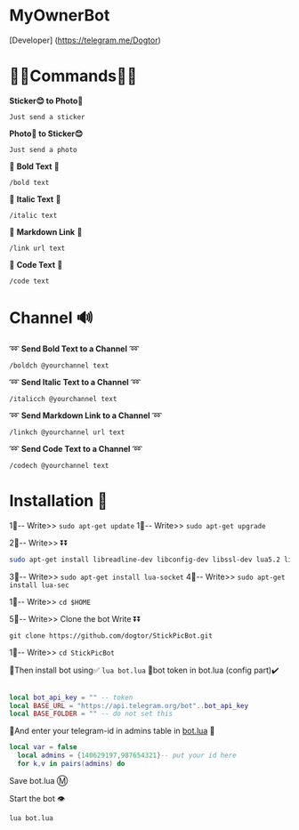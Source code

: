 # MyOwnerBot

[Developer] (https://telegram.me/Dogtor)

# 🔹🔹Commands🔹🔹

 **Sticker😊 to Photo🌄**

`Just send a sticker`

 **Photo🌄 to Sticker😊**

`Just send a photo`

 🔰 **Bold Text** 🔰

`/bold text`

 🔰 **Italic Text** 🔰

`/italic text`

 🔰 **Markdown Link** 🔰

`/link url text`

 🔰 **Code Text** 🔰

`/code text`

# Channel 🔊

  ➿ **Send Bold Text to a Channel** ➿

`/boldch @yourchannel text`

  ➿ **Send Italic Text to a Channel** ➿

`/italicch @yourchannel text`

  ➿ **Send Markdown Link to a Channel** ➿

`/linkch @yourchannel url text`

  ➿ **Send Code Text to a Channel** ➿

`/codech @yourchannel text`

# Installation 🚩

1⃣-- Write>>
`sudo apt-get update`
1⃣-- Write>>
`sudo apt-get upgrade`

2⃣-- Write>> ⏬⏬
```bash
sudo apt-get install libreadline-dev libconfig-dev libssl-dev lua5.2 liblua5.2-dev libevent-dev make unzip git redis-server g++ libjansson-dev libpython-dev expat libexpat1-dev
```
3⃣-- Write>>
`sudo apt-get install lua-socket` 
4⃣-- Write>>
`sudo apt-get install lua-sec`

1⃣-- Write>>
`cd $HOME`

5⃣-- Write>> Clone the bot Write ⏬⏬
```
git clone https://github.com/dogtor/StickPicBot.git
```

1⃣-- Write>>
`cd StickPicBot`

🚸Then install bot using✅
`lua bot.lua`
👮bot token in bot.lua (config part)✔️

```lua

local bot_api_key = "" -- token
local BASE_URL = "https://api.telegram.org/bot"..bot_api_key
local BASE_FOLDER = "" -- do not set this
```
🔰And enter your telegram-id in admins table in [bot.lua](https://github.com/Imandaneshi/file-manager-bot/blob/master/bot.lua#L19) 💠

```lua
local var = false
  local admins = {140629197,987654321}-- put your id here
  for k,v in pairs(admins) do

```
Save bot.lua Ⓜ️

Start the bot 👁

`lua bot.lua`
